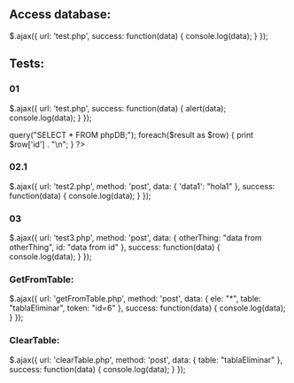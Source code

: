 ## Access database:

<?php
    include("setup.php");
?>

$.ajax({
  url: 'test.php',
  success: function(data) {
    console.log(data);
  }
});




## Tests:
### 01
$.ajax({
  url: 'test.php',
  success: function(data) {
    alert(data);
    console.log(data);
  }
});

<?php
    $myPDO = new PDO('sqlite:/home/ubuntu/DB/mydatabase.db');
    $result = $myPDO->query("SELECT * FROM phpDB;");
    foreach($result as $row) {
        print $row['id'] . "\n";
    }
?>

### 02.1
$.ajax({
  url: 'test2.php',
  method: 'post',
  data: {
    'data1': "hola1"
  },
  success: function(data) {
    console.log(data);
  }
});

<?php
    include("setup.php");
    print $_POST['data1']
?>

### 03
$.ajax({
  url: 'test3.php',
  method: 'post',
  data: {
    otherThing: "data from otherThing",
    id: "data from id"
  },
  success: function(data) {
    console.log(data);
  }
});

<?php
    include("setup.php");
    print $_POST['otherThing'];
    print $_POST['id']
?>

### GetFromTable:
$.ajax({
  url: 'getFromTable.php',
  method: 'post',
  data: {
    ele: "*",
    table: "tablaEliminar",
    token: "id=6"
  },
  success: function(data) {
    console.log(data);
  }
});


### ClearTable:
$.ajax({
  url: 'clearTable.php',
  method: 'post',
  data: {
    table: "tablaEliminar"
  },
  success: function(data) {
    console.log(data);
  }
});